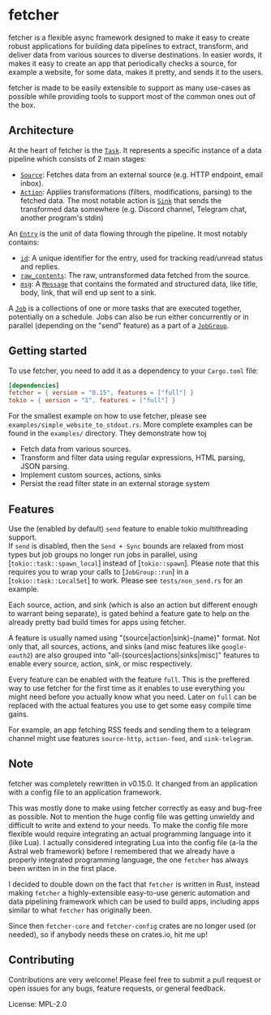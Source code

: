 # fetcher

fetcher is a flexible async framework designed to make it easy to create robust applications for building data pipelines to extract, transform, and deliver data from various sources to diverse destinations.
In easier words, it makes it easy to create an app that periodically checks a source, for example a website, for some data, makes it pretty, and sends it to the users.

fetcher is made to be easily extensible to support as many use-cases as possible while providing tools to support most of the common ones out of the box.

## Architecture

At the heart of fetcher is the [`Task`](`crate::task::Task`). It represents a specific instance of a data pipeline which consists of 2 main stages:

* [`Source`](`crate::sources::Source`): Fetches data from an external source (e.g. HTTP endpoint, email inbox).
* [`Action`](`crate::actions::Action`): Applies transformations (filters, modifications, parsing) to the fetched data.
The most notable action is [`Sink`](`crate::sinks::Sink`) that sends the transformed data somewhere (e.g. Discord channel, Telegram chat, another program's stdin)

An [`Entry`](`crate::entry::Entry`) is the unit of data flowing through the pipeline. It most notably contains:

* [`id`](`crate::entry::Entry::id`): A unique identifier for the entry, used for tracking read/unread status and replies.
* [`raw_contents`](`crate::entry::Entry::raw_contents`): The raw, untransformed data fetched from the source.
* [`msg`](`crate::entry::Entry::msg`): A [`Message`](`crate::sinks::message::Message`) that contains the formated and structured data, like title, body, link, that will end up sent to a sink.

A [`Job`](`crate::job::Job`) is a collections of one or more tasks that are executed together, potentially on a schedule.
Jobs can also be run either concurrently or in parallel (depending on the "send" feature) as a part of a [`JobGroup`](`crate::job::JobGroup`).

## Getting started

To use fetcher, you need to add it as a dependency to your `Cargo.toml` file:

```toml
[dependencies]
fetcher = { version = "0.15", features = ["full"] }
tokio = { version = "1", features = ["full"] }
```

For the smallest example on how to use fetcher, please see `examples/simple_website_to_stdout.rs`.
More complete examples can be found in the `examples/` directory. They demonstrate how toj

* Fetch data from various sources.
* Transform and filter data using regular expressions, HTML parsing, JSON parsing.
* Implement custom sources, actions, sinks
* Persist the read filter state in an external storage system

## Features

Use the (enabled by default) `send` feature to enable tokio multithreading support.\
If `send` is disabled, then the `Send + Sync` bounds are relaxed from most types
but job groups no longer run jobs in parallel, using [`tokio::task::spawn_local`] instead of [`tokio::spawn`].
Please note that this requires you to wrap your calls to [`JobGroup::run`] in a [`tokio::task::LocalSet`] to work.
Please see `tests/non_send.rs` for an example.

Each source, action, and sink (which is also an action but different enough to warrant being separate),
is gated behind a feature gate to help on the already pretty bad build times for apps using fetcher.

A feature is usually named using "(source|action|sink)-(name)" format.
Not only that, all sources, actions, and sinks (and misc features like `google-oauth2`) are also grouped into "all-(sources|actions|sinks|misc)" features
to enable every source, action, sink, or misc respectively.

Every feature can be enabled with the feature `full`.
This is the preffered way to use fetcher for the first time as it enables to use everything you might need before you actually know what you need.
Later on `full` can be replaced with the actual features you use to get some easy compile time gains.

For example, an app fetching RSS feeds and sending them to a telegram channel might use features `source-http`, `action-feed`, and `sink-telegram`.

## Note

fetcher was completely rewritten in v0.15.0.
It changed from an application with a config file to an application framework.

This was mostly done to make using fetcher correctly as easy and bug-free as possible.
Not to mention the huge config file was getting unwieldy and difficult to write and extend to your needs.
To make the config file more flexible would require integrating an actual programming language into it (like Lua).
I actually considered integrating Lua into the config file (a-la the Astral web framework) before I remembered that
we already have a properly integrated programming language, the one `fetcher` has always been written in in the first place.

I decided to double down on the fact that `fetcher` is written in Rust,
instead making `fetcher` a highly-extensible easy-to-use generic automation and data pipelining framework
which can be used to build apps, including apps similar to what `fetcher` has originally been.

Since then `fetcher-core` and `fetcher-config` crates are no longer used (or needed),
so if anybody needs these on crates.io, hit me up!

## Contributing

Contributions are very welcome! Please feel free to submit a pull request or open issues for any bugs, feature requests, or general feedback.

License: MPL-2.0
